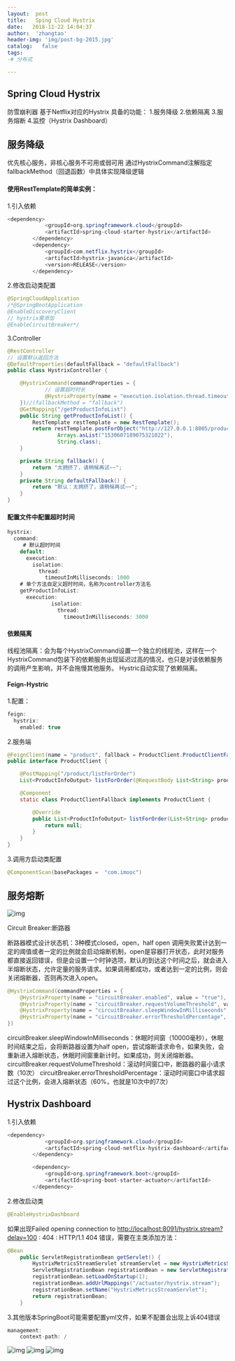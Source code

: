 ```yaml
---
layout:  post
title:   Sping Cloud Hystrix
date:   2018-11-22 14:04:37
author:  'zhangtao'
header-img: 'img/post-bg-2015.jpg'
catalog:   false
tags:
-# 分布式

---
```




## Spring Cloud Hystrix

防雪崩利器 基于Netflix对应的Hystrix 具备的功能： 1.服务降级 2.依赖隔离 3.服务熔断 4.监控（Hystrix Dashboard）

## 服务降级

优先核心服务，非核心服务不可用或弱可用 通过HystrixCommand注解指定 fallbackMethod（回退函数）中具体实现降级逻辑

#### 使用RestTemplate的简单实例：

1.引入依赖

```java
<dependency>
            <groupId>org.springframework.cloud</groupId>
            <artifactId>spring-cloud-starter-hystrix</artifactId>
        </dependency>
        <dependency>
            <groupId>com.netflix.hystrix</groupId>
            <artifactId>hystrix-javanica</artifactId>
            <version>RELEASE</version>
        </dependency>
```

2.修改启动类配置

```java
@SpringCloudApplication
/*@SpringBootApplication
@EnableDiscoveryClient
// hystrix需添加
@EnableCircuitBreaker*/
```

3.Controller

```java
@RestController
// 设置默认返回方法
@DefaultProperties(defaultFallback = "defaultFallback")
public class HystrixController {

    @HystrixCommand(commandProperties = {
            // 设置超时时长
            @HystrixProperty(name = "execution.isolation.thread.timeoutInMilliseconds", value = "3000")
    })//(fallbackMethod = "fallback")
    @GetMapping("/getProductInfoList")
    public String getProductInfoList() {
        RestTemplate restTemplate = new RestTemplate();
        return restTemplate.postForObject("http://127.0.0.1:8005/product/listForOrder",
                Arrays.asList("1530607189075321022"),
                String.class);
    }

    private String fallback() {
        return "太拥挤了，请稍候再试~~";
    }
    private String defaultFallback() {
        return "默认：太拥挤了，请稍候再试~~";
    }
}
```

#### 配置文件中配置超时时间

```java
hystrix:
  command:
  	 # 默认超时时间
    default:
      execution:
        isolation:
          thread:
            timeoutInMilliseconds: 1000
    # 单个方法自定义超时时间，名称为controller方法名
    getProductInfoList:
      execution:
              isolation:
                thread:
                  timeoutInMilliseconds: 3000
```

#### 依赖隔离

线程池隔离：会为每个HystrixCommand设置一个独立的线程池，这样在一个HystrixCommand包装下的依赖服务出现延迟过高的情况，也只是对该依赖服务的调用产生影响，并不会拖慢其他服务。 Hystric自动实现了依赖隔离。

#### Feign-Hystric

1.配置：

```java
feign:
  hystrix:
    enabled: true
```

2.服务端

```java
@FeignClient(name = "product", fallback = ProductClient.ProductClientFallback.class)
public interface ProductClient {

    @PostMapping("/product/listForOrder")
    List<ProductInfoOutput> listForOrder(@RequestBody List<String> productIdList);

    @Component
    static class ProductClientFallback implements ProductClient {

        @Override
        public List<ProductInfoOutput> listForOrder(List<String> productIdList) {
            return null;
        }
    }
}
```

3.调用方启动类配置

```java
@ComponentScan(basePackages =  "com.imooc")
```

## 服务熔断


![img](https://img-blog.csdnimg.cn/20181121172550455.png?x-oss-process=image/watermark,type_ZmFuZ3poZW5naGVpdGk,shadow_10,text_aHR0cHM6Ly9ibG9nLmNzZG4ubmV0L3dzemN5MTk5NTAz,size_16,color_FFFFFF,t_70)

Circuit Breaker:断路器

断路器模式设计状态机：3种模式closed，open，half open 调用失败累计达到一定的阈值或者一定的比例就会启动熔断机制，open是容器打开状态，此时对服务都直接返回错误，但是会设置一个时钟选项，默认的到达这个时间之后，就会进入半熔断状态，允许定量的服务请求。如果调用都成功，或者达到一定的比例，则会关闭熔断器，否则再次进入open。

```java
@HystrixCommand(commandProperties = {
    @HystrixProperty(name = "circuitBreaker.enabled", value = "true"), // 设置熔断
    @HystrixProperty(name = "circuitBreaker.requestVolumeThreshold", value = "10"),
    @HystrixProperty(name = "circuitBreaker.sleepWindowInMilliseconds", value = "10000"),
    @HystrixProperty(name = "circuitBreaker.errorThresholdPercentage", value = "60")
})
```

circuitBreaker.sleepWindowInMilliseconds：休眠时间窗（10000毫秒），休眠时间结束之后，会将断路器设置为half open，尝试熔断请求命令，如果失败，会重新进入熔断状态，休眠时间窗重新计时。如果成功，则关闭熔断器。 circuitBreaker.requestVolumeThreshold：滚动时间窗口中，断路器的最小请求数（10次） circuitBreaker.errorThresholdPercentage：滚动时间窗口中请求超过这个比例，会进入熔断状态（60%，也就是10次中的7次）

## Hystrix Dashboard

1.引入依赖

```java
<dependency>
            <groupId>org.springframework.cloud</groupId>
            <artifactId>spring-cloud-netflix-hystrix-dashboard</artifactId>
        </dependency>

        <dependency>
            <groupId>org.springframework.boot</groupId>
            <artifactId>spring-boot-starter-actuator</artifactId>
        </dependency>
```

2.修改启动类

```java
@EnableHystrixDashboard
```

如果出现Failed opening connection to  [http://localhost:8091/hystrix.stream?delay=100](http://localhost:8091/hystrix.stream?delay=100) : 404 : HTTP/1.1 404 错误，需要在主类添加方法：

```java
@Bean
	public ServletRegistrationBean getServlet() {
		HystrixMetricsStreamServlet streamServlet = new HystrixMetricsStreamServlet();
		ServletRegistrationBean registrationBean = new ServletRegistrationBean(streamServlet);
		registrationBean.setLoadOnStartup(1);
		registrationBean.addUrlMappings("/actuator/hystrix.stream");
		registrationBean.setName("HystrixMetricsStreamServlet");
		return registrationBean;
	}
```

3.其他版本SpringBoot可能需要配置yml文件，如果不配置会出现上诉404错误

```java
management:
	context-path: /
```




![img](https://img-blog.csdnimg.cn/20181122135031669.png?x-oss-process=image/watermark,type_ZmFuZ3poZW5naGVpdGk,shadow_10,text_aHR0cHM6Ly9ibG9nLmNzZG4ubmV0L3dzemN5MTk5NTAz,size_16,color_FFFFFF,t_70) ![img](https://img-blog.csdnimg.cn/20181122135023266.png?x-oss-process=image/watermark,type_ZmFuZ3poZW5naGVpdGk,shadow_10,text_aHR0cHM6Ly9ibG9nLmNzZG4ubmV0L3dzemN5MTk5NTAz,size_16,color_FFFFFF,t_70) ![img](https://img-blog.csdnimg.cn/20181122135536371.png)

